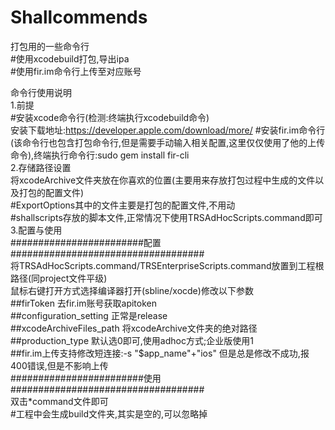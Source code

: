# Shallcommends
打包用的一些命令行<br/>
#使用xcodebuild打包,导出ipa<br/>
#使用fir.im命令行上传至对应账号<br/>

命令行使用说明<br/>
1.前提<br/>
#安装xcode命令行(检测:终端执行xcodebuild命令)<br/>
安装下载地址:https://developer.apple.com/download/more/
#安装fir.im命令行(该命令行也包含打包命令行,但是需要手动输入相关配置,这里仅仅使用了他的上传命令),终端执行命令行:sudo gem install fir-cli <br/>
2.存储路径设置<br/>
将xcodeArchive文件夹放在你喜欢的位置(主要用来存放打包过程中生成的文件以及打包的配置文件)<br/>
#ExportOptions其中的文件主要是打包的配置文件,不用动<br/>
#shallscripts存放的脚本文件,正常情况下使用TRSAdHocScripts.command即可<br/>
3.配置与使用<br/>
########################配置###################################<br/>
将TRSAdHocScripts.command/TRSEnterpriseScripts.command放置到工程根路径(同project文件平级)<br/>
鼠标右键打开方式选择编译器打开(sbline/xocde)修改以下参数<br/>
  ##firToken  去fir.im账号获取apitoken<br/>
  ##configuration_setting 正常是release<br/>
  ##xcodeArchiveFiles_path  将xcodeArchive文件夹的绝对路径<br/>
  ##production_type   默认选0即可,使用adhoc方式;企业版使用1<br/>
  ##fir.im上传支持修改短连接:-s "$app_name"+"ios"  但是总是修改不成功,报400错误,但是不影响上传<br/>
########################使用###################################<br/>
双击*command文件即可<br/>
#工程中会生成build文件夹,其实是空的,可以忽略掉<br/>
